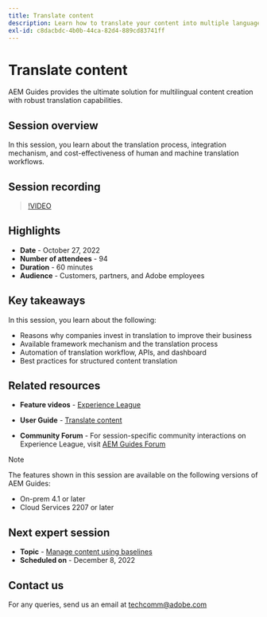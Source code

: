 ```yaml
---
title: Translate content
description: Learn how to translate your content into multiple languages.
exl-id: c8dacbdc-4b0b-44ca-82d4-889cd83741ff
---
```

# Translate content

AEM Guides provides the ultimate solution for multilingual content creation with robust translation capabilities.

## Session overview

In this session, you learn about the translation process, integration mechanism, and cost-effectiveness of human and machine translation workflows.

## Session recording

>[!VIDEO](https://video.tv.adobe.com/v/3414140/translation-aem-guides?quality=12&learn=on)

## Highlights

- **Date** - October 27, 2022 
- **Number of attendees** - 94
- **Duration** - 60 minutes
- **Audience** - Customers, partners, and Adobe employees
 
## Key takeaways

In this session, you learn about the following:
- Reasons why companies invest in translation to improve their business
- Available framework mechanism and the translation process
- Automation of translation workflow, APIs, and dashboard
- Best practices for structured content translation
 
## Related resources 

- **Feature videos** -  [Experience League](https://experienceleague.adobe.com/docs/experience-manager-guides-learn/videos/advanced-user-guide/overview.html?lang=en)
 
- **User Guide** - [Translate content](https://help.adobe.com/en_US/xml-documentation-for-adobe-experience-manager/index.html#t=DXML-master-map%2Ftranslation.html)
 
- **Community Forum** - For session-specific community interactions on Experience League, visit [AEM Guides Forum](https://experienceleaguecommunities.adobe.com/t5/experience-manager-guides/bd-p/xml-documentation-discussions)
 
>[!NOTE]
>
> The features shown in this session are available on the following versions of AEM Guides:
> - On-prem 4.1 or later 
> - Cloud Services 2207 or later

## Next expert session 

- **Topic** - [Manage content using baselines](baselines-dec22.md) 
- **Scheduled on** - December 8, 2022
  
## Contact us

For any queries, send us an email at <techcomm@adobe.com>
